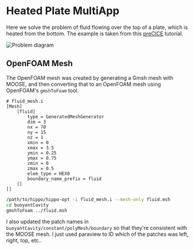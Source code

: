 # Heated Plate MultiApp

Here we solve the problem of fluid flowing over the top of a plate,
which is heated from the bottom.
The example is taken from this
[preCICE](http://precice.org/tutorials-flow-over-heated-plate.html) tutorial.

![Problem diagram](./heated_plate.drawio.svg)

## OpenFOAM Mesh

The OpenFOAM mesh was created by generating a Gmsh mesh with MOOSE,
and then converting that to an OpenFOAM mesh
using OpenFOAM's `gmshToFoam` tool.

```hit
# fluid_mesh.i
[Mesh]
    [fluid]
        type = GeneratedMeshGenerator
        dim = 3
        nx = 70
        ny = 15
        nz = 1
        xmin = 0
        xmax = 3.5
        ymin = 0.25
        ymax = 0.75
        zmin = 0
        zmax = 0.5
        elem_type = HEX8
        boundary_name_prefix = fluid
    []
[]
```

```bash
/path/to/hippo/hippo-opt -i fluid_mesh.i --mesh-only fluid.msh
cd buoyantCavity
gmshToFoam ../fluid.msh
```

I also updated the patch names in `buoyantCavity/constant/polyMesh/boundary`
so that they're consistent with the MOOSE mesh.
I just used paraview to ID which of the patches was left, right, top, etc..
